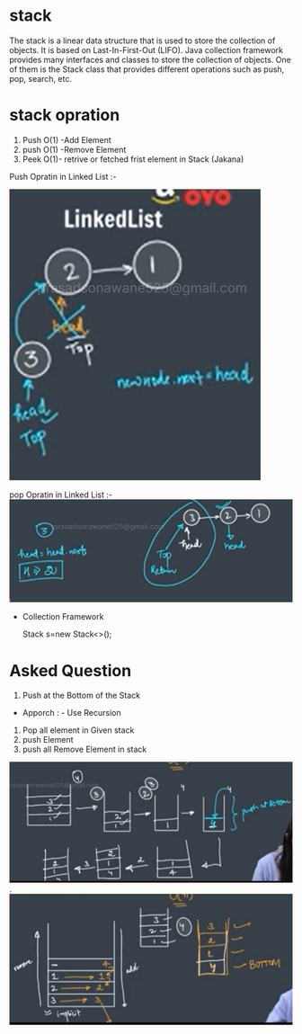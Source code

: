 # stack

The stack is a linear data structure that is used to store the collection of objects. It is based on </b>Last-In-First-Out (LIFO)</b>. Java collection framework provides many interfaces and classes to store the collection of objects. One of them is the Stack class that provides different operations such as push, pop, search, etc.

# stack opration
1. Push O(1) -Add Element 
2. push O(1) -Remove Element 
3. Peek O(1)- retrive or fetched frist element in Stack (Jakana)

Push Opratin in Linked List :- 

![alt text](image.png)

pop Opratin in Linked List :-
![alt text](image-1.png)

* Collection Framework

  Stack<Integer> s=new Stack<>();


# Asked Question

1. Push at the Bottom of the Stack

* Apporch : - Use Recursion

1. Pop all element in Given stack
2. push Element 
3. push all Remove Element in stack

![alt text](image-2.png)
.
![alt text](image-3.png)
